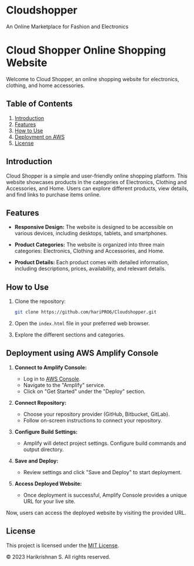 # Cloudshopper
An Online Marketplace for Fashion and Electronics
# Cloud Shopper Online Shopping Website

Welcome to Cloud Shopper, an online shopping website for electronics, clothing, and home accessories.

## Table of Contents

1. [Introduction](#introduction)
2. [Features](#features)
3. [How to Use](#how-to-use)
4. [Deployment on AWS](#deployment-on-aws)
5. [License](#license)

## Introduction

Cloud Shopper is a simple and user-friendly online shopping platform. This website showcases products in the categories of Electronics, Clothing and Accessories, and Home. Users can explore different products, view details, and find links to purchase items online.

## Features

- **Responsive Design:** The website is designed to be accessible on various devices, including desktops, tablets, and smartphones.

- **Product Categories:** The website is organized into three main categories: Electronics, Clothing and Accessories, and Home.

- **Product Details:** Each product comes with detailed information, including descriptions, prices, availability, and relevant details.

## How to Use

1. Clone the repository:
    ```bash
    git clone https://github.com/hariPRO6/Cloudshopper.git
    ```

2. Open the `index.html` file in your preferred web browser.

3. Explore the different sections and categories.

## Deployment using AWS Amplify Console

1. **Connect to Amplify Console:**
    - Log in to [AWS Console](https://aws.amazon.com/console/).
    - Navigate to the "Amplify" service.
    - Click on "Get Started" under the "Deploy" section.

2. **Connect Repository:**
    - Choose your repository provider (GitHub, Bitbucket, GitLab).
    - Follow on-screen instructions to connect your repository.

3. **Configure Build Settings:**
    - Amplify will detect project settings. Configure build commands and output directory.

4. **Save and Deploy:**
    - Review settings and click "Save and Deploy" to start deployment.

5. **Access Deployed Website:**
    - Once deployment is successful, Amplify Console provides a unique URL for your live site.

Now, users can access the deployed website by visiting the provided URL.


## License

This project is licensed under the [MIT License](LICENSE).

&copy; 2023 Harikrishnan S. All rights reserved.

